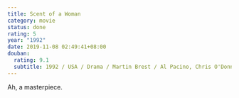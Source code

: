 ```yaml
---
title: Scent of a Woman
category: movie
status: done
rating: 5
year: "1992"
date: 2019-11-08 02:49:41+08:00
douban:
  rating: 9.1
  subtitle: 1992 / USA / Drama / Martin Brest / Al Pacino, Chris O'Donnell
---
```


Ah, a masterpiece.
